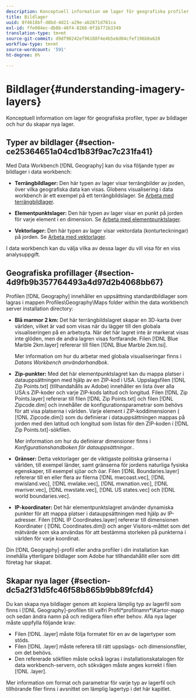 ```yaml
---
description: Konceptuell information om lager för geografiska profiler, typer av bildlager och hur du skapar nya lager.
title: Bildlager
uuid: 8f4618bf-d8bd-4d21-a29e-ab2871d781ca
exl-id: ffe084ec-db8b-46f4-8266-0f1b771b3349
translation-type: tm+mt
source-git-commit: d9df90242ef96188f4e4b5e6d04cfef196b0a628
workflow-type: tm+mt
source-wordcount: '591'
ht-degree: 0%

---
```


# Bildlager{#understanding-imagery-layers}

Konceptuell information om lager för geografiska profiler, typer av bildlager och hur du skapar nya lager.

## Typer av bildlager {#section-ce25364651a04cd1b83f9ac7c231fa41}

Med Data Workbench [!DNL Geography] kan du visa följande typer av bildlager i data workbench:

* **Terrängbildlager:** Den här typen av lager visar terrängbilder av jorden, över vilka geografiska data kan visas. Globens visualisering i data workbench är ett exempel på ett terrängbildslager. Se [Arbeta med terrängbildlager](../../../home/c-geo-oview/c-wk-img-lyrs/c-trn-img-lyrs/c-trn-img-lyrs.md#concept-8a0a16013e824ac29f35a0349b5d8ccf).

* **Elementpunktslager:** Den här typen av lager visar en punkt på jorden för varje element i en dimension. Se [Arbeta med elementpunktslager](../../../home/c-geo-oview/c-wk-img-lyrs/c-elmt-pt-lyrs/c-elmt-pt-lyrs.md#concept-52b3262ab4e042a18956be8809638af9).

* **Vektorlager:** Den här typen av lager visar vektordata (konturteckningar) på jorden. Se [Arbeta med vektorlager](../../../home/c-geo-oview/c-wk-img-lyrs/c-wk-vctr-lyrs/c-wk-vctr-lyrs.md#concept-a2c9e8155f554cbe96ee3aaf44f2d620).

I data workbench kan du välja vilka av dessa lager du vill visa för en viss analysuppgift.

## Geografiska profillager {#section-4d9fb9b357764493a4d97d2b4068bb67}

Profilen [!DNL Geography] innehåller en uppsättning standardbildlager som lagras i mappen Profiles\Geography\Maps folder within the data workbench server installation directory:

* **Blå marmor 2 km:** Det här terrängbildslagret skapar en 3D-karta över världen, vilket är vad som visas när du lägger till den globala visualiseringen på en arbetsyta. När det här lagret inte är markerat visas inte glöden, men de andra lagren visas fortfarande. Filen [!DNL Blue Marble 2km.layer] refererar till filen [!DNL Blue Marble 2km.tsi].

   Mer information om hur du arbetar med globala visualiseringar finns i *Datans Workbench användarhandbok*.

* **Zip-punkter:** Med det här elementpunktslagret kan du mappa platser i datauppsättningen med hjälp av en ZIP-kod i USA. Uppslagsfilen [!DNL Zip Points.txt] (tillhandahålls av Adobe) innehåller en lista över alla USA:s ZIP-koder och varje ZIP-kods latitud och longitud. Filen [!DNL Zip Points.layer] refererar till filen [!DNL Zip Points.txt] och filen [!DNL Zipcode.dim] och innehåller de konfigurationsparametrar som behövs för att visa platserna i världen. Varje element i ZIP-koddimensionen ( [!DNL Zipcode.dim]) som du definierar i datauppsättningen mappas på jorden med den latitud och longitud som listas för den ZIP-koden i [!DNL Zip Points.txt]-sökfilen.

   Mer information om hur du definierar dimensioner finns i *Konfigurationshandboken för datauppsättningar.*.

* **Gränser:** Detta vektorlager ger de viktigaste politiska gränserna i världen, till exempel länder, samt gränserna för jordens naturliga fysiska egenskaper, till exempel sjöar och öar. Filen [!DNL Boundaries.layer] refererar till en eller flera av filerna [!DNL mwcoast.vec], [!DNL mwisland.vec], [!DNL mwlake.vec], [!DNL mwnation.vec], [!DNL mwriver.vec], [!DNL mwstate.vec], [!DNL US states.vec] och [!DNL world boundaries.vec].

* **IP-koordinater:** Det här elementpunktslagret använder dynamiska punkter för att mappa platser i datauppsättningen med hjälp av IP-adresser. Filen [!DNL IP Coordinates.layer] refererar till dimensionen Koordinater ( [!DNL Coordinates.dim]) och anger Visitors-måttet som det mätvärde som ska användas för att bestämma storleken på punkterna i världen för varje koordinat.

Din [!DNL Geography]-profil eller andra profiler i din installation kan innehålla ytterligare bildlager som Adobe har tillhandahållit eller som ditt företag har skapat.

## Skapar nya lager {#section-dc5a2f31d5fc46f58b865b9bb89fcfd4}

Du kan skapa nya bildlager genom att kopiera lämplig typ av lagerfil som finns i [!DNL Geography]-profilen till valfri Profil\*profilnamn*\Kartor-mapp och sedan ändra namn på och redigera filen efter behov. Alla nya lager måste uppfylla följande krav:

* Filen [!DNL .layer] måste följa formatet för en av de lagertyper som stöds.
* Filen [!DNL .layer] måste referera till rätt uppslags- och dimensionsfiler, om det behövs.
* Den refererade sökfilen måste också lagras i installationskatalogen för data workbench-servern, och sökvägen måste anges korrekt i filen [!DNL .layer].

Mer information om format och parametrar för varje typ av lagerfil och tillhörande filer finns i avsnittet om lämplig lagertyp i det här kapitlet.
